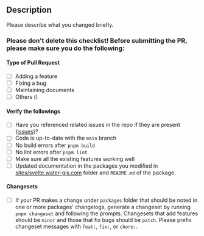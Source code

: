 ## Description

Please describe what you changed briefly.

### Please don't delete this checklist! Before submitting the PR, please make sure you do the following:

#### Type of Pull Request

<!-- ignore-task-list-start -->

- [ ] Adding a feature
- [ ] Fixing a bug
- [ ] Maintaining documents
- [ ] Others ()
<!-- ignore-task-list-end -->

#### Verify the followings

<!-- ignore-task-list-start -->

- [ ] Have you referenced related issues in the repo if they are present ([issues](https://github.com/watergis/svelte-maplibre-components/issues))?
- [ ] Code is up-to-date with the `main` branch
- [ ] No build errors after `pnpm build`
- [ ] No lint errors after `pnpm lint`
- [ ] Make sure all the existing features working well
- [ ] Updated documentation in the packages you modified in [sites/svelte.water-gis.com](sites/svelte.water-gis.com) folder and `README.md` of the package.
<!-- ignore-task-list-end -->

#### Changesets

- [ ] If your PR makes a change under `packages` folder that should be noted in one or more packages' changelogs, generate a changeset by running `pnpm changeset` and following the prompts. Changesets that add features should be `minor` and those that fix bugs should be `patch`. Please prefix changeset messages with `feat:`, `fix:`, or `chore:`.


